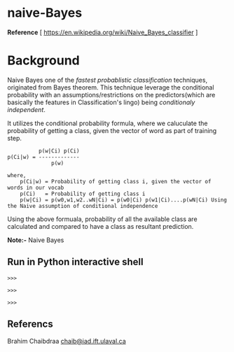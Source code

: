 # naive-Bayes
**Reference** [ https://en.wikipedia.org/wiki/Naive_Bayes_classifier ]

# Background
Naive Bayes one of the *fastest probablistic classification* techniques, originated from Bayes theorem. This technique leverage the conditional probability with an assumptions/restrictions on the predictors(which are basically the features in Classification's lingo) being *conditionaly independent*.

It utilizes the conditional probability formula, where we caluculate the probability of getting a class, given the vector of word as part of training step.

              p(w|Ci) p(Ci)
    p(Ci|w) = -------------
                  p(w)
                  
    where,
        p(Ci|w) = Probability of getting class i, given the vector of words in our vocab
        p(Ci)   = Probability of getting class i
        p(w|Ci) = p(w0,w1,w2..wN|Ci) = p(w0|Ci) p(w1|Ci)....p(wN|Ci) Using the Naive assumption of conditional independence
       
Using the above formuala, probability of all the available class are calculated and compared to have a class as resultant prediction.

**Note:-** 
Naive Bayes 

## Run in Python interactive shell
    >>> 

    >>> 

    >>> 

## Referencs
Brahim Chaibdraa 
<chaib@iad.ift.ulaval.ca>
